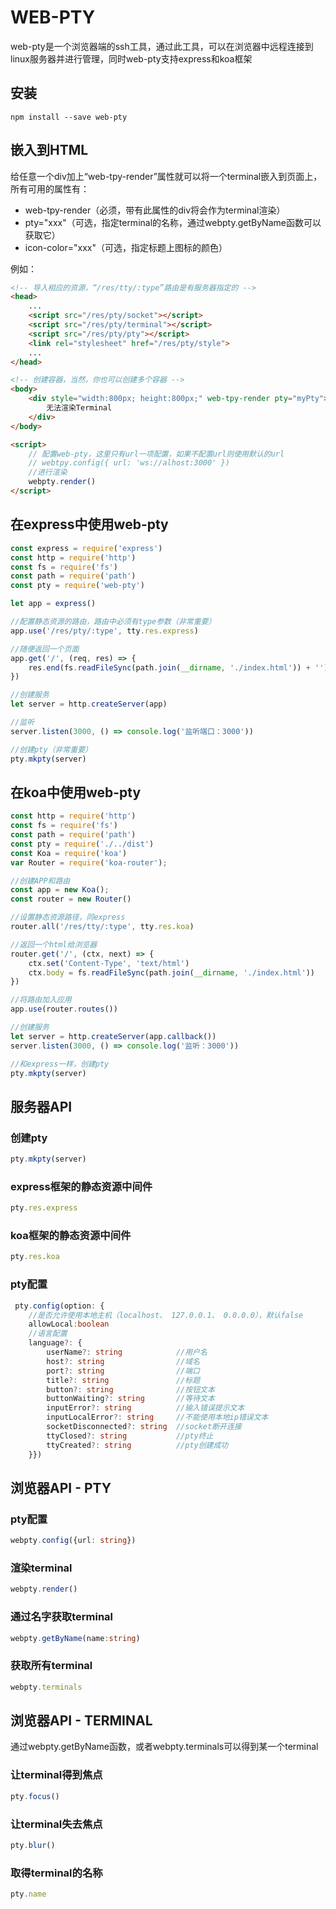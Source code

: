# WEB-PTY

web-pty是一个浏览器端的ssh工具，通过此工具，可以在浏览器中远程连接到linux服务器并进行管理，同时web-pty支持express和koa框架

## 安装
```
npm install --save web-pty
```

## 嵌入到HTML

给任意一个div加上“web-tpy-render”属性就可以将一个terminal嵌入到页面上，所有可用的属性有：

* web-tpy-render（必须，带有此属性的div将会作为terminal渲染）
* pty="xxx"（可选，指定terminal的名称，通过webpty.getByName函数可以获取它）
* icon-color="xxx"（可选，指定标题上图标的颜色）

例如：
```html
<!-- 导入相应的资源，“/res/tty/:type”路由是有服务器指定的 -->
<head>
	...
	<script src="/res/pty/socket"></script>
	<script src="/res/pty/terminal"></script>
	<script src="/res/pty/pty"></script>
	<link rel="stylesheet" href="/res/pty/style">
	...
</head>
```
```html
<!-- 创建容器，当然，你也可以创建多个容器 -->
<body>
	<div style="width:800px; height:800px;" web-tpy-render pty="myPty">
		无法渲染Terminal
	</div>
</body>
```

```html
<script>
	// 配置web-pty，这里只有url一项配置，如果不配置url则使用默认的url
	// webtpy.config({ url: 'ws://alhost:3000' })
	//进行渲染
	webpty.render()
</script>
```

## 在express中使用web-pty

```js
const express = require('express')
const http = require('http')
const fs = require('fs')
const path = require('path')
const pty = require('web-pty')

let app = express()

//配置静态资源的路由，路由中必须有type参数（非常重要）
app.use('/res/pty/:type', tty.res.express)

//随便返回一个页面
app.get('/', (req, res) => {
	res.end(fs.readFileSync(path.join(__dirname, './index.html')) + '')
})

//创建服务
let server = http.createServer(app)

//监听
server.listen(3000, () => console.log('监听端口：3000'))

//创建pty（非常重要）
pty.mkpty(server)
```


## 在koa中使用web-pty

```js
const http = require('http')
const fs = require('fs')
const path = require('path')
const pty = require('./../dist')
const Koa = require('koa')
var Router = require('koa-router');

//创建APP和路由
const app = new Koa();
const router = new Router()

//设置静态资源路径，同express
router.all('/res/tty/:type', tty.res.koa)

//返回一个html给浏览器
router.get('/', (ctx, next) => {
	ctx.set('Content-Type', 'text/html')
	ctx.body = fs.readFileSync(path.join(__dirname, './index.html'))
})

//将路由加入应用
app.use(router.routes())

//创建服务
let server = http.createServer(app.callback())
server.listen(3000, () => console.log('监听：3000'))

//和express一样，创建pty
pty.mkpty(server)
```

## 服务器API

### 创建pty
```js
pty.mkpty(server)
```

### express框架的静态资源中间件
```js
pty.res.express
```

### koa框架的静态资源中间件
```js
pty.res.koa
```

### pty配置
```typescript
 pty.config(option: {
	//是否允许使用本地主机（localhost、 127.0.0.1、 0.0.0.0），默认false
	allowLocal:boolean
	//语言配置
	language?: {
		userName?: string            //用户名
		host?: string                //域名
		port?: string                //端口
		title?: string               //标题
		button?: string              //按钮文本
		buttonWaiting?: string       //等待文本
		inputError?: string          //输入错误提示文本
		inputLocalError?: string     //不能使用本地ip错误文本
		socketDisconnected?: string  //socket断开连接
		ttyClosed?: string           //pty终止
		ttyCreated?: string          //pty创建成功
	}})
```

## 浏览器API - PTY

### pty配置
```ts
webpty.config({url: string})
```

### 渲染terminal
```ts
webpty.render()
```

### 通过名字获取terminal
```ts
webpty.getByName(name:string)
```

### 获取所有terminal
```ts
webpty.terminals
```

## 浏览器API - TERMINAL

通过webpty.getByName函数，或者webpty.terminals可以得到某一个terminal

### 让terminal得到焦点
```ts
pty.focus()
```

### 让terminal失去焦点
```ts
pty.blur()
```

### 取得terminal的名称
```ts
pty.name
```
